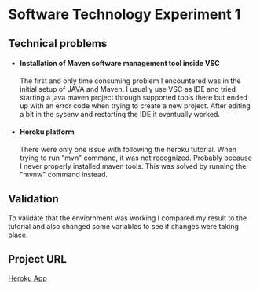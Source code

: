 # Software Technology Experiment 1
## Technical problems
* #### Installation of Maven software management tool inside VSC
    The first and only time consuming problem I encountered was in the initial setup of JAVA and Maven. 
    I usually use VSC as IDE and tried starting a java maven project through supported tools there but ended up with an error code when trying to create a new project.
    After editing a bit in the sysenv and restarting the IDE it eventually worked.
    
* #### Heroku platform
    There were only one issue with following the heroku tutorial. When trying to run "mvn" command, it was not recognized. Probably because I never 
    properly installed maven tools. This was solved by running the "mvnw" command instead.


## Validation
To validate that the enviornment was working I compared my result to the tutorial and also changed some variables to see if changes were taking place.


## Project URL
[Heroku App](https://stark-gorge-60669.herokuapp.com/)
